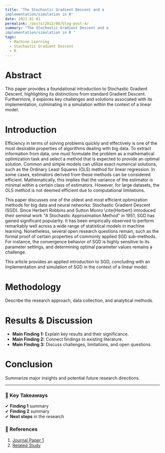```yaml
---
title: 'The Stochastic Gradient Descent and a
implementation/simulation in R'
date: 2021-01-01
permalink: /posts/2012/08/blog-post-4/
summary: "The Stochastic Gradient Descent and a
implementation/simulation in R "
tags:
  - Machine Learning
  - Stochastic Gradient Descent
  - R 
---
```



# Abstract
This paper provides a foundational introduction to Stochastic Gradient Descent, highlighting its distinctions from standard Gradient Descent. Furthermore, it explores key challenges and solutions associated with its implementation, culminating in a simulation within the context of a linear model.

# Introduction
Efficiency in terms of solving problems quickly and effectively is one of the most desirable properties of algorithms dealing with big data. To extract information from data, one must formulate the problem as a mathematical optimization task and select a method that is expected to provide an optimal solution. Common and simple models can utilize exact numerical solutions, such as the Ordinary Least Squares (OLS) method for linear regression. In some cases, estimators derived from these methods can be considered efficient. Mathematically, this implies that the variance of the estimator is minimal within a certain class of estimators. However, for large datasets, the OLS method is not deemed efficient due to computational limitations.

This paper discusses one of the oldest and most efficient optimization methods for big data and neural networks: Stochastic Gradient Descent (SGD). Since Herbert Robbins and Sutton Monro \cite{Herbert} introduced their seminal work "A Stochastic Approximation Method" in 1951, SGD has gained significant popularity. It has been empirically observed to perform remarkably well across a wide range of statistical models in machine learning. Nonetheless, several open research questions remain, such as the formal proof of certain properties of commonly applied SGD sub-methods. For instance, the convergence behavior of SGD is highly sensitive to its parameter settings, and determining optimal parameter values remains a challenge.

This article provides an applied introduction to SGD, concluding with an implementation and simulation of SGD in the context of a linear model.

# Methodology
Describe the research approach, data collection, and analytical methods.

# Results & Discussion
- **Main Finding 1:** Explain key results and their significance.
- **Main Finding 2:** Connect findings to existing literature.
- **Main Finding 3:** Discuss challenges, limitations, and open questions.

# Conclusion
Summarize major insights and potential future research directions.

---

### 📌 Key Takeaways
✔ **Finding 1** summary  
✔ **Finding 2** summary  
✔ **Next steps** in the research  

### 🔗 References
1. [Journal Paper 1](https://example.com)
2. [Related Study](https://example.com)